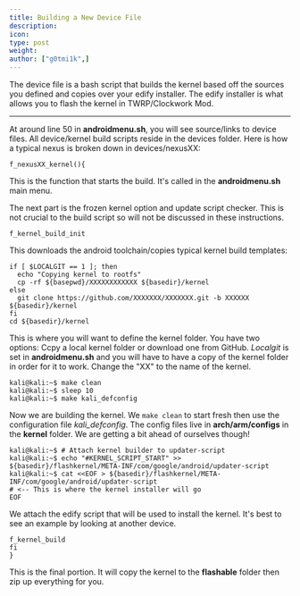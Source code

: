 ```yaml
---
title: Building a New Device File
description:
icon:
type: post
weight:
author: ["g0tmi1k",]
---
```


The device file is a bash script that builds the kernel based off the sources you defined and copies over your edify installer. The edify installer is what allows you to flash the kernel in TWRP/Clockwork Mod.

- - -

At around line 50 in **androidmenu.sh**, you will see source/links to device files. All device/kernel build scripts reside in the devices folder. Here is how a typical nexus is broken down in devices/nexusXX:

```plaintext
f_nexusXX_kernel(){
```

This is the function that starts the build. It's called in the **androidmenu.sh** main menu.

The next part is the frozen kernel option and update script checker. This is not crucial to the build script so will not be discussed in these instructions.

```plaintext
f_kernel_build_init
```

This downloads the android toolchain/copies typical kernel build templates:

```plaintext
if [ $LOCALGIT == 1 ]; then
  echo "Copying kernel to rootfs"
  cp -rf ${basepwd}/XXXXXXXXXXXX ${basedir}/kernel
else
  git clone https://github.com/XXXXXXX/XXXXXXX.git -b XXXXXX ${basedir}/kernel
fi
cd ${basedir}/kernel
```

This is where you will want to define the kernel folder. You have two options:  Ccpy a local kernel folder or download one from GitHub. _Localgit_ is set in **androidmenu.sh** and you will have to have a copy of the kernel folder in order for it to work. Change the "XX" to the name of the kernel.

```console
kali@kali:~$ make clean
kali@kali:~$ sleep 10
kali@kali:~$ make kali_defconfig
```

Now we are building the kernel. We `make clean` to start fresh then use the configuration file _kali_defconfig_. The config files live in **arch/arm/configs** in the **kernel** folder. We are getting a bit ahead of ourselves though!

```console
kali@kali:~$ # Attach kernel builder to updater-script
kali@kali:~$ echo "#KERNEL_SCRIPT_START" >> ${basedir}/flashkernel/META-INF/com/google/android/updater-script
kali@kali:~$ cat <<EOF > ${basedir}/flashkernel/META-INF/com/google/android/updater-script
# <-- This is where the kernel installer will go
EOF
```

We attach the edify script that will be used to install the kernel. It's best to see an example by looking at another device.

```plaintext
f_kernel_build
fi
}
```

This is the final portion. It will copy the kernel to the **flashable** folder then zip up everything for you.
